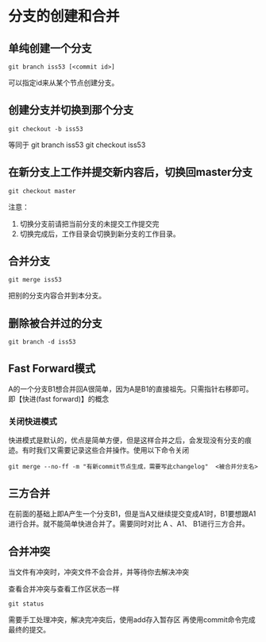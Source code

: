 # 分支的创建和合并

## 单纯创建一个分支

    git branch iss53 [<commit id>]
可以指定id来从某个节点创建分支。

## 创建分支并切换到那个分支

    git checkout -b iss53
等同于
    git branch iss53
    git checkout iss53

## 在新分支上工作并提交新内容后，切换回master分支

    git checkout master

注意：

1. 切换分支前请把当前分支的未提交工作提交完
2. 切换完成后，工作目录会切换到新分支的工作目录。

## 合并分支

    git merge iss53
把别的分支内容合并到本分支。

## 删除被合并过的分支

    git branch -d iss53

## Fast Forward模式

A的一个分支B1想合并回A很简单，因为A是B1的直接祖先。只需指针右移即可。即【快进(fast forward)】的概念

### 关闭快进模式

快进模式是默认的，优点是简单方便，但是这样合并之后，会发现没有分支的痕迹。有时我们又需要记录这些合并操作。使用以下命令关闭

    git merge --no-ff -m "有新commit节点生成，需要写此changelog"  <被合并分支名>

## 三方合并

在前面的基础上即A产生一个分支B1，但是当A又继续提交变成A1时，B1要想跟A1进行合并。就不能简单快进合并了。需要同时对比 A 、A1、 B1进行三方合并。

## 合并冲突

当文件有冲突时，冲突文件不会合并，并等待你去解决冲突

查看合并冲突与查看工作区状态一样

    git status
需要手工处理冲突，解决完冲突后，使用add存入暂存区
再使用commit命令完成最终的提交。
